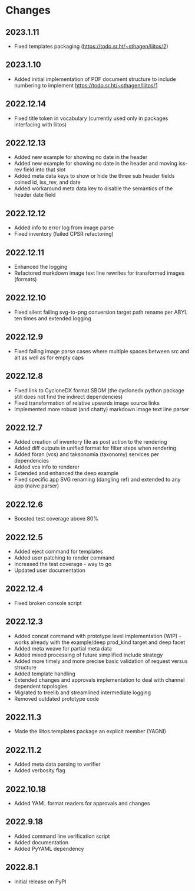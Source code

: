 # Changes

## 2023.1.11

* Fixed templates packaging (https://todo.sr.ht/~sthagen/liitos/2)

## 2023.1.10

* Added initial implementation of PDF document structure to include numbering to implement https://todo.sr.ht/~sthagen/liitos/1 

## 2022.12.14

* Fixed title token in vocabulary (currently used only in packages interfacing with liitos)

## 2022.12.13

* Added new example for showing no date in the header
* Added new example for showing no date in the header and moving iss-rev field into that slot
* Added meta data keys to show or hide the three sub header fields coined id, iss_rev, and date
* Added workaround meta data key to disable the semantics of the header date field

## 2022.12.12

* Added info to error log from image parse
* Fixed inventory (failed CPSR refactoring)

## 2022.12.11

* Enhanced the logging
* Refactored markdown image text line rewrites for transformed images (formats)

## 2022.12.10

* Fixed silent failing svg-to-png conversion target path rename per ABYL ten times and extended logging

## 2022.12.9

* Fixed failing image parse cases where multiple spaces between src and alt as well as for empty caps

## 2022.12.8

* Fixed link to CycloneDX format SBOM (the cyclonedx python package still does not find the indirect dependencies)
* Fixed transformation of relative upwards image source links
* Implemented more robust (and chatty) markdown image text line parser

## 2022.12.7

* Added creation of inventory file as post action to the rendering
* Added diff outputs in unified format for filter steps when rendering
* Added foran (vcs) and taksonomia (taxonomy) services per dependencies
* Added vcs info to renderer
* Extended and enhanced the deep example
* Fixed specific app SVG renaming (dangling ref) and extended to any app (naive parser)

## 2022.12.6

* Boosted test coverage above 80%

## 2022.12.5

* Added eject command for templates
* Added user patching to render command
* Increased the test coverage - way to go
* Updated user documentation

## 2022.12.4

* Fixed broken console script

## 2022.12.3

* Added concat command with prototype level implementation (WIP) - works already with the example/deep prod_kind target and deep facet
* Added meta weave for partial meta data
* Added mixed processing of future simplified include strategy
* Added more timely and more precise basic validation of request versus structure
* Added template handling
* Extended changes and approvals implementation to deal with channel dependent topologies
* Migrated to treelib and streamlined intermediate logging
* Removed outdated prototype code

## 2022.11.3

* Made the liitos.templates package an explicit member (YAGNI)

## 2022.11.2

* Added meta data parsing to verifier
* Added verbosity flag

## 2022.10.18

* Added YAML format readers for approvals and changes

## 2022.9.18

* Added command line verification script
* Added documentation
* Added PyYAML dependency

## 2022.8.1

* Initial release on PyPI
